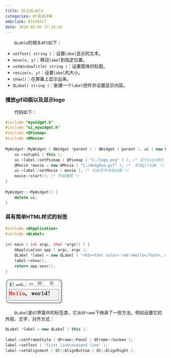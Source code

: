 ```yaml
---
title: Qt之QLable
categories: Qt语法详解
abbrlink: 6fef65c7
date: 2019-02-06 17:14:43
---
```

&emsp;&emsp;`QLable`的相关`API`如下：<!--more-->

- `setText( string )`：设置`label`显示的文本。
- `move(x, y)`：移动`label`到指定位置。
- `setWindowTitle( string )`：设置窗体的标题。
- `resize(x, y)`：设置`label`的大小。
- `show()`：在屏幕上显示出来。
- `QLabel( string )`：新建一个`label`控件并设置显示内容。

### 播放gif动画以及显示logo

&emsp;&emsp;代码如下：

``` cpp
#include "mywidget.h"
#include "ui_mywidget.h"
#include <QPixmap>
#include <QMovie>
​
MyWidget::MyWidget ( QWidget *parent ) : QWidget ( parent ), ui ( new Ui::MyWidget ) {
    ui->setupUi ( this );
    ui->label->setPixmap ( QPixmap ( "C:/logo.png" ) ); /* 显示logo图片 */
    QMovie *movie = new QMovie ( "C:/donghua.gif" ); /*　添加gif动画　*/
    ui->label->setMovie ( movie ); /* 在标签中添加动画 */
    movie->start(); /* 开始播放 */
}
​
MyWidget::~MyWidget() {
    delete ui;
}
```

### 具有简单HTML样式的标签

``` cpp
#include <QApplication>
#include <QLabel>
​
int main ( int argc, char *argv[] ) {
    QApplication app ( argc, argv );
    QLabel *label = new QLabel ( "<h2><font color='red'>Hello</font>, world!<h2>" );
    label->show();
    return app.exec();
}
```

<img src="./Qt之QLable/1.png">

&emsp;&emsp;`QLabel`是`QT`界面中的标签类，它从`QFrame`下继承了一些方法。例如设置它的外观、文字、对齐方式：

``` cpp
QLabel *label = new QLabel ( this );
​
label->setFrameStyle ( QFrame::Panel | QFrame::Sunken );
label->setText ( "first line\nsecond line" );
label->setAlignment ( Qt::AlignBottom | Qt::AlignRight );
```